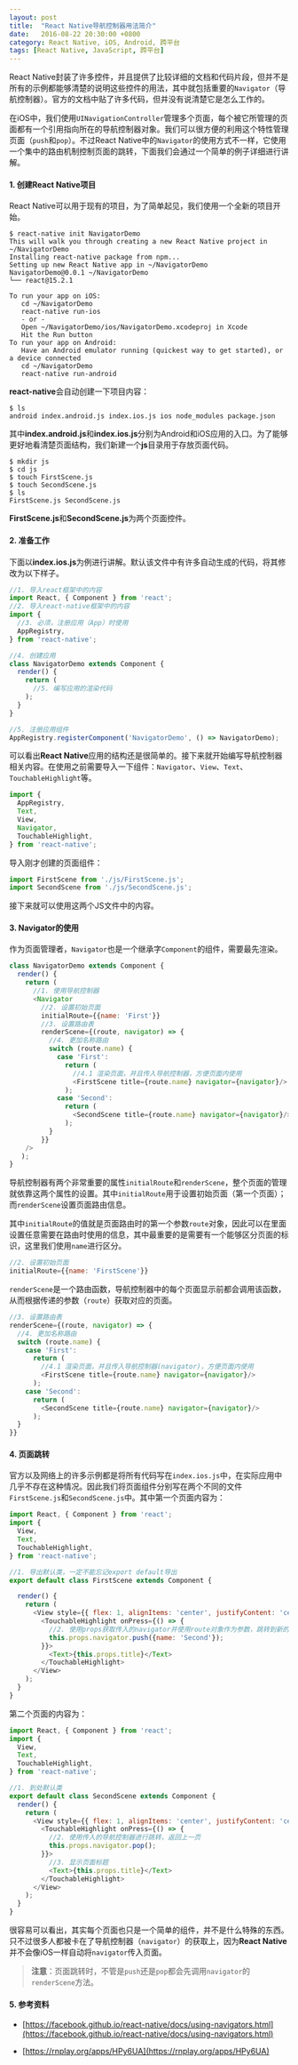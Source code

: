 ```yaml
---
layout: post
title:  "React Native导航控制器用法简介"
date:   2016-08-22 20:30:00 +0800
category: React Native, iOS, Android, 跨平台
tags: [React Native, JavaScript, 跨平台]
---
```


React Native封装了许多控件，并且提供了比较详细的文档和代码片段，但并不是所有的示例都能够清楚的说明这些控件的用法，其中就包括重要的`Navigator`（导航控制器）。官方的文档中贴了许多代码，但并没有说清楚它是怎么工作的。

在iOS中，我们使用`UINavigationController`管理多个页面，每个被它所管理的页面都有一个引用指向所在的导航控制器对象。我们可以很方便的利用这个特性管理页面（`push`和`pop`）。不过React Native中的`Navigator`的使用方式不一样，它使用一个集中的路由机制控制页面的跳转，下面我们会通过一个简单的例子详细进行讲解。

#### 1. 创建React Native项目

React Native可以用于现有的项目，为了简单起见，我们使用一个全新的项目开始。

```shell
$ react-native init NavigatorDemo
This will walk you through creating a new React Native project in ~/NavigatorDemo
Installing react-native package from npm...
Setting up new React Native app in ~/NavigatorDemo
NavigatorDemo@0.0.1 ~/NavigatorDemo
└── react@15.2.1 

To run your app on iOS:
   cd ~/NavigatorDemo
   react-native run-ios
   - or -
   Open ~/NavigatorDemo/ios/NavigatorDemo.xcodeproj in Xcode
   Hit the Run button
To run your app on Android:
   Have an Android emulator running (quickest way to get started), or a device connected
   cd ~/NavigatorDemo
   react-native run-android
```

**react-native**会自动创建一下项目内容：

```shell
$ ls
android	index.android.js index.ios.js ios node_modules package.json
```

其中**index.android.js**和**index.ios.js**分别为Android和iOS应用的入口。为了能够更好地看清楚页面结构，我们新建一个**js**目录用于存放页面代码。

```shell
$ mkdir js
$ cd js
$ touch FirstScene.js
$ touch SecondScene.js
$ ls
FirstScene.js SecondScene.js
```

**FirstScene.js**和**SecondScene.js**为两个页面控件。

#### 2. 准备工作

下面以**index.ios.js**为例进行讲解。默认该文件中有许多自动生成的代码，将其修改为以下样子。

```js
//1. 导入react框架中的内容
import React, { Component } from 'react';
//2. 导入react-native框架中的内容
import {
  //3. 必须，注册应用（App）时使用
  AppRegistry, 
} from 'react-native';

//4. 创建应用
class NavigatorDemo extends Component {
  render() {
    return (
      //5. 编写应用的渲染代码
    );
  }
}

//5. 注册应用组件
AppRegistry.registerComponent('NavigatorDemo', () => NavigatorDemo);
```

可以看出**React Native**应用的结构还是很简单的。接下来就开始编写导航控制器相关内容。在使用之前需要导入一下组件：`Navigator`、`View`、`Text`、`TouchableHighlight`等。

```javascript
import {
  AppRegistry,
  Text,
  View,
  Navigator,
  TouchableHighlight,
} from 'react-native';
```

导入刚才创建的页面组件：

```javascript
import FirstScene from './js/FirstScene.js';
import SecondScene from './js/SecondScene.js';
```

接下来就可以使用这两个JS文件中的内容。

#### 3. Navigator的使用

作为页面管理者，`Navigator`也是一个继承字`Component`的组件，需要最先渲染。

```javascript
class NavigatorDemo extends Component {
  render() {
    return (
      //1. 使用导航控制器
      <Navigator
        //2. 设置初始页面
        initialRoute={{name: 'First'}}
        //3. 设置路由表
        renderScene={(route, navigator) => {
          //4. 更加名称路由
          switch (route.name) {
            case 'First':
              return (
                //4.1 渲染页面，并且传入导航控制器，方便页面内使用
                <FirstScene title={route.name} navigator={navigator}/>
              );
            case 'Second':
              return (
                <SecondScene title={route.name} navigator={navigator}/>
              );
          }
        }}
  	/>
   );
}
```

导航控制器有两个非常重要的属性`initialRoute`和`renderScene`，整个页面的管理就依靠这两个属性的设置。其中`initialRoute`用于设置初始页面（第一个页面）；而`renderScene`设置页面路由信息。

其中`initialRoute`的值就是页面路由时的第一个参数`route`对象，因此可以在里面设置任意需要在路由时使用的信息，其中最重要的是需要有一个能够区分页面的标识，这里我们使用`name`进行区分。

```javascript
//2. 设置初始页面
initialRoute={{name: 'FirstScene'}}
```

`renderScene`是一个路由函数，导航控制器中的每个页面显示前都会调用该函数，从而根据传递的参数（`route`）获取对应的页面。

```javascript
//3. 设置路由表
renderScene={(route, navigator) => {
  //4. 更加名称路由
  switch (route.name) {
    case 'First':
      return (
        //4.1 渲染页面，并且传入导航控制器(navigator)，方便页面内使用
        <FirstScene title={route.name} navigator={navigator}/>
      );
    case 'Second':
      return (
        <SecondScene title={route.name} navigator={navigator}/>
      );
  }
}}
```

#### 4. 页面跳转

官方以及网络上的许多示例都是将所有代码写在`index.ios.js`中，在实际应用中几乎不存在这种情况。因此我们将页面组件分别写在两个不同的文件`FirstScene.js`和`SecondScene.js`中。其中第一个页面内容为：

```javascript
import React, { Component } from 'react';
import {
  View,
  Text,
  TouchableHighlight,
} from 'react-native';

//1. 导出默认类，一定不能忘记export default导出
export default class FirstScene extends Component {

  render() {
    return (
      <View style={{ flex: 1, alignItems: 'center', justifyContent: 'center' }}>
        <TouchableHighlight onPress={() => {
          //2. 使用props获取传入的navigator并使用route对象作为参数，跳转到新的页面
          this.props.navigator.push({name: 'Second'});
        }}>
          <Text>{this.props.title}</Text>
        </TouchableHighlight>
      </View>
    );
  }
}
```

第二个页面的内容为：

```javascript
import React, { Component } from 'react';
import {
  View,
  Text,
  TouchableHighlight,
} from 'react-native';

//1. 到处默认类
export default class SecondScene extends Component {
  render() {
    return (
      <View style={{ flex: 1, alignItems: 'center', justifyContent: 'center' }}>
        <TouchableHighlight onPress={() => {
          //2. 使用传入的导航控制器进行跳转，返回上一页
          this.props.navigator.pop();
        }}>
          //3. 显示页面标题
          <Text>{this.props.title}</Text>
        </TouchableHighlight>
      </View>
    );
  }
}
```

很容易可以看出，其实每个页面也只是一个简单的组件，并不是什么特殊的东西。只不过很多人都被卡在了导航控制器（`navigator`）的获取上，因为**React Native**并不会像iOS一样自动将`navigator`传入页面。

> **注意**：页面跳转时，不管是`push`还是`pop`都会先调用`navigator`的`renderScene`方法。

#### 5. 参考资料

- [https://facebook.github.io/react-native/docs/using-navigators.html](https://facebook.github.io/react-native/docs/using-navigators.html)

- [https://rnplay.org/apps/HPy6UA](https://rnplay.org/apps/HPy6UA)

  ​